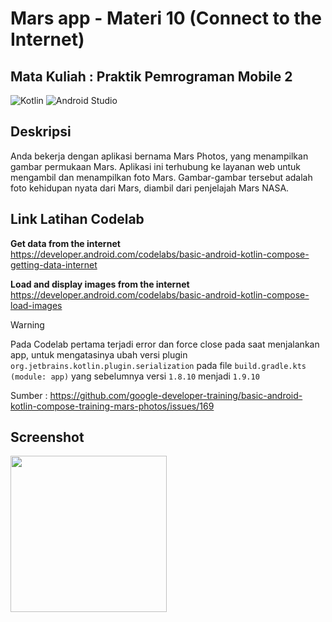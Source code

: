 # Mars app - Materi 10 (Connect to the Internet)

## Mata Kuliah : Praktik Pemrograman Mobile 2

![Kotlin](https://img.shields.io/badge/kotlin-%237F52FF.svg?style=for-the-badge&logo=kotlin&logoColor=white)
![Android Studio](https://img.shields.io/badge/android%20studio-346ac1?style=for-the-badge&logo=android%20studio&logoColor=white)

## Deskripsi

Anda bekerja dengan aplikasi bernama Mars Photos, yang menampilkan gambar permukaan Mars. Aplikasi ini terhubung ke layanan web untuk mengambil dan menampilkan foto Mars. Gambar-gambar tersebut adalah foto kehidupan nyata dari Mars, diambil dari penjelajah Mars NASA. 

## Link Latihan Codelab

**Get data from the internet** <br>
https://developer.android.com/codelabs/basic-android-kotlin-compose-getting-data-internet

**Load and display images from the internet** <br>
https://developer.android.com/codelabs/basic-android-kotlin-compose-load-images

> [!WARNING]
>Pada Codelab pertama terjadi error dan force close pada saat menjalankan app, untuk mengatasinya ubah versi plugin `org.jetbrains.kotlin.plugin.serialization` pada file `build.gradle.kts (module: app)` yang sebelumnya versi `1.8.10` menjadi `1.9.10`
>
>Sumber : https://github.com/google-developer-training/basic-android-kotlin-compose-training-mars-photos/issues/169

## Screenshot
<div style="display: flex; gap: 16px">
    <img src="https://developer.android.com/static/codelabs/basic-android-kotlin-compose-getting-data-internet/img/68f4ff12cc1e2d81_856.png" width="250px" />
</div>
